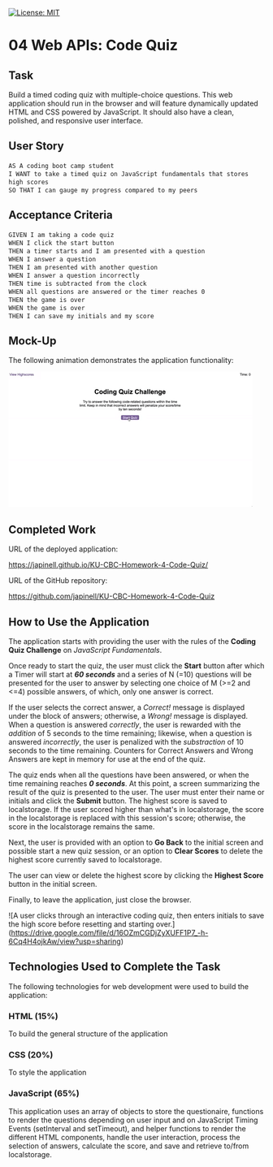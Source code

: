 [![License: MIT](https://img.shields.io/badge/License-MIT-yellow.svg)](https://opensource.org/licenses/MIT)

# 04 Web APIs: Code Quiz

## Task

Build a timed coding quiz with multiple-choice questions. This web application should run in the browser and will feature dynamically updated HTML and CSS powered by JavaScript. It should also have a clean, polished, and responsive user interface.

## User Story

```
AS A coding boot camp student
I WANT to take a timed quiz on JavaScript fundamentals that stores high scores
SO THAT I can gauge my progress compared to my peers
```

## Acceptance Criteria

```
GIVEN I am taking a code quiz
WHEN I click the start button
THEN a timer starts and I am presented with a question
WHEN I answer a question
THEN I am presented with another question
WHEN I answer a question incorrectly
THEN time is subtracted from the clock
WHEN all questions are answered or the timer reaches 0
THEN the game is over
WHEN the game is over
THEN I can save my initials and my score
```

## Mock-Up

The following animation demonstrates the application functionality:

![A user clicks through an interactive coding quiz, then enters initials to save the high score before resetting and starting over.](./assets/img/04-web-apis-homework-demo.gif)

## Completed Work

URL of the deployed application:

https://japinell.github.io/KU-CBC-Homework-4-Code-Quiz/

URL of the GitHub repository:

https://github.com/japinell/KU-CBC-Homework-4-Code-Quiz

## How to Use the Application

The application starts with providing the user with the rules of the **Coding Quiz Challenge** on _JavaScript Fundamentals_.

Once ready to start the quiz, the user must click the **Start** button after which a Timer will start at **_60 seconds_** and a series of N (=10) questions will be presented for the user to answer by selecting one choice of M (>=2 and <=4) possible answers, of which, only one answer is correct.

If the user selects the correct answer, a _Correct!_ message is displayed under the block of answers; otherwise, a _Wrong!_ message is displayed. When a question is answered _correctly_, the user is rewarded with the _addition_ of 5 seconds to the time remaining; likewise, when a question is answered _incorrectly_, the user is penalized with the _substraction_ of 10 seconds to the time remaining. Counters for Correct Answers and Wrong Answers are kept in memory for use at the end of the quiz.

The quiz ends when all the questions have been answered, or when the time remaining reaches **_0 seconds_**. At this point, a screen summarizing the result of the quiz is presented to the user. The user must enter their name or initials and click the **Submit** button. The highest score is saved to localstorage. If the user scored higher than what's in localstorage, the score in the localstorage is replaced with this session's score; otherwise, the score in the localstorage remains the same.

Next, the user is provided with an option to **Go Back** to the initial screen and possible start a new quiz session, or an option to **Clear Scores** to delete the highest score currently saved to localstorage.

The user can view or delete the highest score by clicking the **Highest Score** button in the initial screen.

Finally, to leave the application, just close the browser.

![A user clicks through an interactive coding quiz, then enters initials to save the high score before resetting and starting over.] (https://drive.google.com/file/d/16OZmCGDjZyXUFF1P7_-h-6Cq4H4ojkAw/view?usp=sharing)

## Technologies Used to Complete the Task

The following technologies for web development were used to build the application:

### HTML (15%)

To build the general structure of the application

### CSS (20%)

To style the application

### JavaScript (65%)

This application uses an array of objects to store the questionaire, functions to render the questions depending on user input and on JavaScript Timing Events (setInterval and setTimeout), and helper functions to render the different HTML components, handle the user interaction, process the selection of answers, calculate the score, and save and retrieve to/from localstorage.
